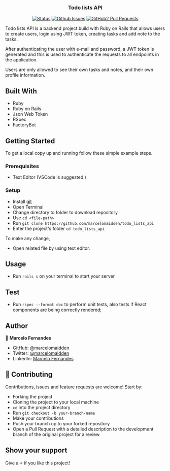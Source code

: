 <h3 align="center">Todo lists API</h3>

<div align="center">

[![Status](https://img.shields.io/badge/status-active-success.svg)](https://github.com/marcelomaidden/todo_lists_api)
[![Github Issues](https://img.shields.io/badge/GitHub-Issues-orange)](https://github.com/marcelomaidden/todo_lists_api/issues)
[![GitHub2 Pull Requests](https://img.shields.io/badge/GitHub-Pull%20Requests-blue)](https://github.com/marcelomaidden/todo_lists_api/pulls)

</div>
<p>
  Todo lists API is a backend project build with Ruby on Rails that allows users to create users, login using JWT token, creating tasks and add note to the tasks.</p>
<p>
  After authenticating the user with e-mail and password, a JWT token is generated and this is used to authenticate the requests to all endpoints in the application.
</p>
<p>
  Users are only allowed to see their own tasks and notes, and their own profile information.
</p>

## Built With

- Ruby
- Ruby on Rails
- Json Web Token
- RSpec
- FactoryBot

## Getting Started

To get a local copy up and running follow these simple example steps.

### Prerequisites

- Text Editor (VSCode is suggested.)


### Setup

- Install [git](https://git-scm.com/downloads)
- Open Terminal
- Change directory to folder to download repository
- Use `cd <file-path>`
- Run `git clone https://github.com/marcelomaidden/todo_lists_api`
- Enter the project's folder `cd todo_lists_api`


To make any change,

- Open related file by using text editor.

## Usage
  - Run `rails s` on your terminal to start your server

## Test
  - Run `rspec --format doc` to perform unit tests, also tests if React components are being correctly rendered;

## Author

👤  **Marcelo Fernandes**

- GitHub: [@marcelomaidden](https://github.com/marcelomaidden)
- Twitter: [@marcelomaidden](https://twitter.com/marcelomaidden)
- LinkedIn: [Marcelo Fernandes](https://linkedin.com/in/marcelofernandesdearaujo)
## 🤝 Contributing

Contributions, issues and feature requests are welcome! Start by:

- Forking the project
- Cloning the project to your local machine
- `cd` into the project directory
- Run `git checkout -b your-branch-name`
- Make your contributions
- Push your branch up to your forked repository
- Open a Pull Request with a detailed description to the development branch of the original project for a review


## Show your support

Give a ⭐️ if you like this project!
